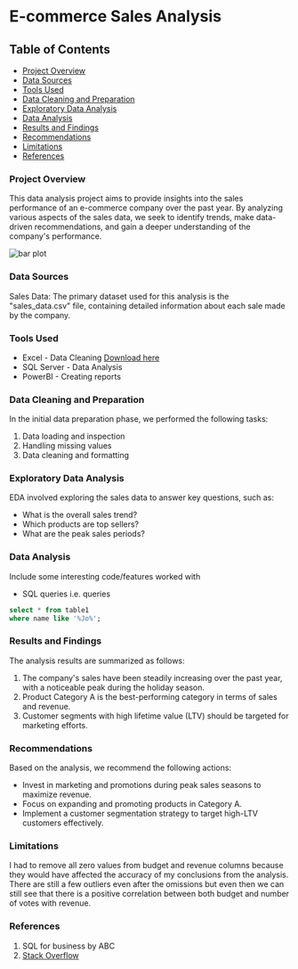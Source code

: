 # E-commerce Sales Analysis

## Table of Contents
- [Project Overview](#project-overview)
- [Data Sources](#data-sources)
- [Tools Used](#tools-used)
- [Data Cleaning and Preparation](#data-cleaning-and-preparation)
- [Exploratory Data Analysis](#exploratory-data-analysis)
- [Data Analysis](#data-analysis)
- [Results and Findings](#results-and-findings)
- [Recommendations](#recommendations)
- [Limitations](#limitations)
- [References](#references)

### Project Overview 

This data analysis project aims to provide insights into the sales performance of an e-commerce company over the past year. By analyzing various aspects of the sales data, we seek to identify trends, make data-driven recommendations, and gain a deeper understanding of the company's performance.

![bar plot](https://github.com/user-attachments/assets/f41d5855-5fd8-4423-9266-4ba67749558c)

### Data Sources

Sales Data: The primary dataset used for this analysis is the "sales_data.csv" file, containing detailed information about each sale made by the company.

### Tools Used

- Excel - Data Cleaning [Download here](https://microsoft.com)
- SQL Server - Data Analysis
- PowerBI - Creating reports

### Data Cleaning and Preparation

In the initial data preparation phase, we performed the following tasks:

1. Data loading and inspection
2. Handling missing values
3. Data cleaning and formatting

### Exploratory Data Analysis

EDA involved exploring the sales data to answer key questions, such as:

- What is the overall sales trend?
- Which products are top sellers?
- What are the peak sales periods?

### Data Analysis
Include some interesting code/features worked with
- SQL queries i.e. queries

```sql
select * from table1
where name like '%Jo%';
```
### Results and Findings

The analysis results are summarized as follows:

1. The company's sales have been steadily increasing over the past year, with a noticeable peak during the holiday season.
2. Product Category A is the best-performing category in terms of sales and revenue.
3. Customer segments with high lifetime value (LTV) should be targeted for marketing efforts.

### Recommendations

Based on the analysis, we recommend the following actions:
- Invest in marketing and promotions during peak sales seasons to maximize revenue.
- Focus on expanding and promoting products in Category A.
- Implement a customer segmentation strategy to target high-LTV customers effectively.

### Limitations
I had to remove all zero values from budget and revenue columns because they would have affected the accuracy of my conclusions from the analysis. There are still a few outliers even after the omissions but even then we can still see that there is a positive correlation between both budget and number of votes with revenue.

### References
1. SQL for business by ABC
2. [Stack Overflow](https://stackoverflow.com)
